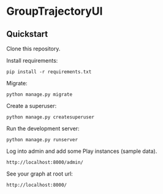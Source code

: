 # GroupTrajectoryUI

## Quickstart

Clone this repository.

Install requirements:

    pip install -r requirements.txt


Migrate:

    python manage.py migrate


Create a superuser:

    python manage.py createsuperuser

Run the development server:

    python manage.py runserver


Log into admin and add some Play instances (sample data).

    http://localhost:8000/admin/

See your graph at root url:

    http://localhost:8000/
